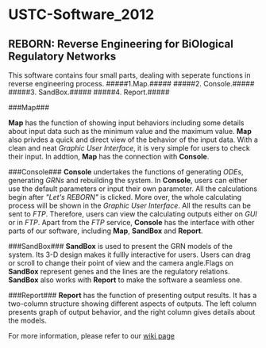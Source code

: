 USTC-Software_2012
==================

## REBORN: Reverse Engineering for BiOlogical Regulatory Networks ##

This software contains four small parts, dealing with seperate functions in reverse engineering process.
#####1.Map.#####
#####2. Console.#####
#####3. SandBox.#####
#####4. Report.#####

###Map###

**Map** has the function of showing input behaviors including some details about input data such as the minimum value and the maximum value. **Map** also privdes a quick and direct view of the behavior of the input data. With a clean and neat _Graphic User Interface_, it is very simple for users to check their input. In addtion, **Map** has the connection with **Console**.

###Console###
**Console** undertakes the functions of generating _ODEs_, generating _GRNs_ and rebuilding the system. In **Console**, users can either use the default parameters or input their own parameter. All the calculations begin after _"Let's REBORN"_ is clicked. More over, the whole calculating process will be shown in the _Graphic User Interface_. All the results can be sent to _FTP_. Therefore, users can view the calculating outputs either on _GUI_ or in _FTP_. Apart from the _FTP_ service, **Console** has the interface with other parts of our software, including **Map**, **SandBox** and **Report**.

###SandBox###
**SandBox** is used to present the GRN models of the system. Its 3-D design makes it fullly interactive for users. Users can drag or scroll to change their point of view and the camera angle.Flags on **SandBox** represent genes and the lines are the regulatory relations. **SandBox** also works with **Report** to make the software a seamless one.

###Report###
**Report** has the function of presenting output results. It has a two-column structure showing different aspects of outputs. The left column presents graph of output behavior, and the right column gives details about the models.

For more information, please refer to our [wiki page](http://2012.igem.org/Team:USTC-Software/software.html)